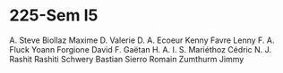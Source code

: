 # 225-Sem I5

A. Steve
Biollaz Maxime
D. Valerie
D. A.
Ecoeur Kenny
Favre Lenny
F. A.
Fluck Yoann
Forgione David
F. Gaëtan
H. A.
I. S.
Mariéthoz Cédric
N. J.
Rashit Rashiti
Schwery Bastian
Sierro Romain
Zumthurm Jimmy
